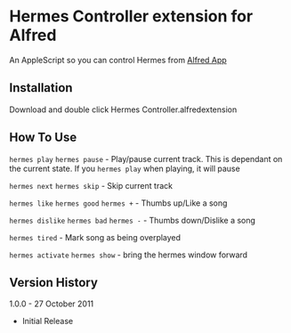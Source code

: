 Hermes Controller extension for Alfred
======================================
An AppleScript so you can control Hermes from [Alfred App](http://www.alfredapp.com)

Installation
------------
Download and double click Hermes Controller.alfredextension

How To Use
----------
`hermes play`
`hermes pause` - Play/pause current track.  This is dependant on the current state.  If you `hermes play` when playing, it will pause 

`hermes next`
`hermes skip` - Skip current track

`hermes like`
`hermes good`
`hermes +` - Thumbs up/Like a song

`hermes dislike`
`hermes bad`
`hermes -` - Thumbs down/Dislike a song

`hermes tired` - Mark song as being overplayed

`hermes activate`
`hermes show` - bring the hermes window forward

Version History
---------------
1.0.0 - 27 October 2011
 - Initial Release